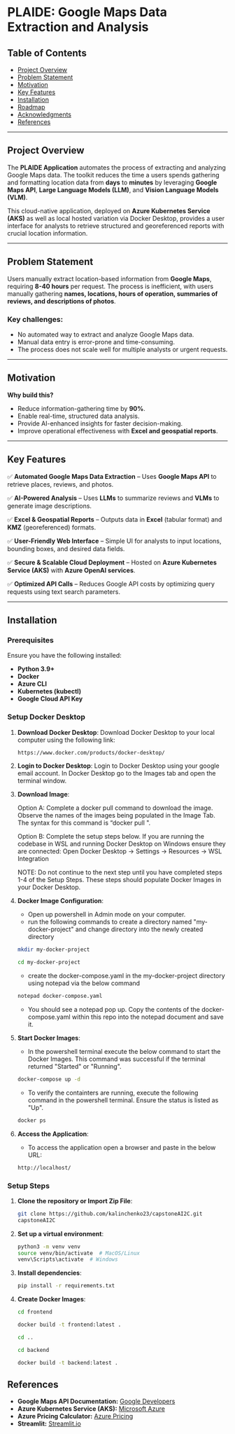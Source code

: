 # PLAIDE: Google Maps Data Extraction and Analysis

## Table of Contents
- [Project Overview](#project-overview)
- [Problem Statement](#problem-statement)
- [Motivation](#motivation)
- [Key Features](#key-features)
- [Installation](#installation)
- [Roadmap](#roadmap)
- [Acknowledgments](#acknowledgments)
- [References](#references)

---

## Project Overview

The **PLAIDE Application** automates the process of extracting and analyzing Google Maps data. The toolkit reduces the time a users spends gathering and formatting location data from **days** to **minutes** by leveraging **Google Maps API**, **Large Language Models (LLM)**, and **Vision Language Models (VLM)**.

This cloud-native application, deployed on **Azure Kubernetes Service (AKS)** as well as local hosted variation via Docker Desktop, provides a user interface for analysts to retrieve structured and georeferenced reports with crucial location information.

---

## Problem Statement

Users manually extract location-based information from **Google Maps**, requiring **8-40 hours** per request. The process is inefficient, with users manually gathering **names, locations, hours of operation, summaries of reviews, and descriptions of photos**.

### Key challenges:
- No automated way to extract and analyze Google Maps data.
- Manual data entry is error-prone and time-consuming.
- The process does not scale well for multiple analysts or urgent requests.

---

## Motivation

**Why build this?**
- Reduce information-gathering time by **90%**.
- Enable real-time, structured data analysis.
- Provide AI-enhanced insights for faster decision-making.
- Improve operational effectiveness with **Excel and geospatial reports**.

---

## Key Features

✅ **Automated Google Maps Data Extraction** – Uses **Google Maps API** to retrieve places, reviews, and photos.

✅ **AI-Powered Analysis** – Uses **LLMs** to summarize reviews and **VLMs** to generate image descriptions.

✅ **Excel & Geospatial Reports** – Outputs data in **Excel** (tabular format) and **KMZ** (georeferenced) formats.

✅ **User-Friendly Web Interface** – Simple UI for analysts to input locations, bounding boxes, and desired data fields.

✅ **Secure & Scalable Cloud Deployment** – Hosted on **Azure Kubernetes Service (AKS)** with **Azure OpenAI services**.

✅ **Optimized API Calls** – Reduces Google API costs by optimizing query requests using text search parameters.

---

## Installation

### Prerequisites
Ensure you have the following installed:
- **Python 3.9+**
- **Docker**
- **Azure CLI**
- **Kubernetes (kubectl)**
- **Google Cloud API Key**

### Setup Docker Desktop
1. **Download Docker Desktop**:
   Download Docker Desktop to your local computer using the following link:
   ```sh
   https://www.docker.com/products/docker-desktop/
   ```
   
2. **Login to Docker Desktop**:
   Login to Docker Desktop using your google email account. In Docker Desktop go to the Images tab and open the terminal window.

3. **Download Image**:
   
   Option A: Complete a docker pull command to download the image. Observe the names of the images being populated in the Image Tab. The syntax for this command is “docker pull <image name>".

   Option B: Complete the setup steps below. If you are running the codebase in WSL and running Docker Desktop on Windows ensure they are connected: Open Docker Desktop → Settings → Resources → WSL Integration

   NOTE: Do not continue to the next step until you have completed steps 1-4 of the Setup Steps. These steps should populate Docker Images in your Docker Desktop.

4. **Docker Image Configuration**:
   - Open up powershell in Admin mode on your computer.
   - run the following commands to create a directory named "my-docker-project" and change directory into the newly created directory
   ```sh
   mkdir my-docker-project
   ```
   ```sh
   cd my-docker-project
   ```
   - create the docker-compose.yaml in the my-docker-project directory using notepad via the below command
   ```sh
   notepad docker-compose.yaml 
   ```
   - You should see a notepad pop up. Copy the contents of the docker-compose.yaml within this repo into the notepad document and save it.
  
5. **Start Docker Images**:
   - In the powershell terminal execute the below command to start the Docker Images. This command was successful if the terminal returned "Started" or "Running".
   ```sh
   docker-compose up -d
   ```
   - To verify the containters are running, execute the following command in the powershell terminal. Ensure the status is listed as "Up".
   ```sh
   docker ps
   ```

6. **Access the Application**:
   - To access the application open a browser and paste in the below URL:
   ```sh
   http://localhost/
   ```

### Setup Steps
1. **Clone the repository or Import Zip File**:
   ```sh
   git clone https://github.com/kalinchenko23/capstoneAI2C.git
   capstoneAI2C
   ```

2. **Set up a virtual environment**:
   ```sh
   python3 -m venv venv
   source venv/bin/activate  # MacOS/Linux
   venv\Scripts\activate  # Windows
   ```

3. **Install dependencies**:
   ```sh
   pip install -r requirements.txt
   ```

4. **Create Docker Images**:
   ```sh
   cd frontend
   ```
   ```sh
   docker build -t frontend:latest .
   ```
   ```sh
   cd ..
   ```
   ```sh
   cd backend
   ```
   ```sh
   docker build -t backend:latest .
   ```





## References

- **Google Maps API Documentation:** [Google Developers](https://developers.google.com/maps/documentation/places/web-service)
- **Azure Kubernetes Service (AKS):** [Microsoft Azure](https://azure.microsoft.com/en-us/products/kubernetes-service)
- **Azure Pricing Calculator:** [Azure Pricing](https://azure.microsoft.com/en-us/pricing/calculator/)
- **Streamlit:** [Streamlit.io](https://streamlit.io/)
